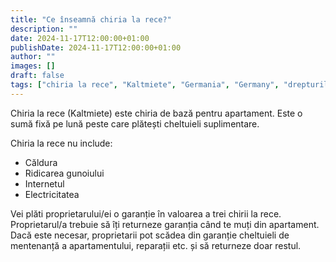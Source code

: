 ```yaml
---
title: "Ce înseamnă chiria la rece?"
description: ""
date: 2024-11-17T12:00:00+01:00
publishDate: 2024-11-17T12:00:00+01:00
author: ""
images: []
draft: false
tags: ["chiria la rece", "Kaltmiete", "Germania", "Germany", "drepturile chiriașilor"]
---
```



Chiria la rece (Kaltmiete) este chiria de bază pentru apartament. Este o sumă fixă pe lună peste care plătești cheltuieli suplimentare.

Chiria la rece nu include:
- Căldura
- Ridicarea gunoiului
- Internetul
- Electricitatea

Vei plăti proprietarului/ei o garanție în valoarea a trei chirii la rece. Proprietarul/a trebuie să îți returneze garanția când te muți din apartament. Dacă este necesar, proprietarii pot scădea din garanție cheltuieli de mentenanță a apartamentului, reparații etc. și să returneze doar restul.
